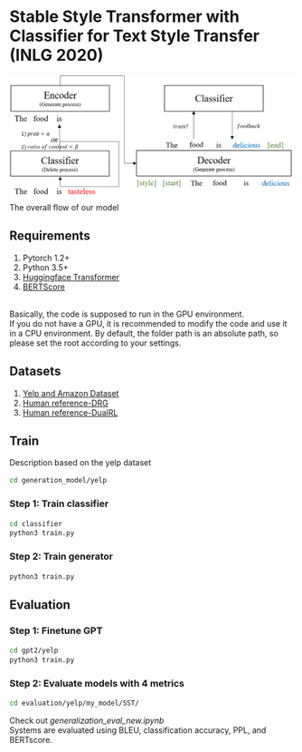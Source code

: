 # Stable Style Transformer with Classifier for Text Style Transfer (INLG 2020)
![model](./image/our_model.png)
The overall flow of our model

## Requirements
1. Pytorch 1.2+
2. Python 3.5+
3. [Huggingface Transformer](https://github.com/huggingface/transformers)
4. [BERTScore](https://pypi.org/project/bert-score/)

<br>Basically, the code is supposed to run in the GPU environment.</br>
If you do not have a GPU, it is recommended to modify the code and use it in a CPU environment.
By default, the folder path is an absolute path, so please set the root according to your settings.

## Datasets
1. [Yelp and Amazon Dataset](https://github.com/lijuncen/Sentiment-and-Style-Transfer)
2. [Human reference-DRG](https://github.com/lijuncen/Sentiment-and-Style-Transfer/tree/master/data)
3. [Human reference-DualRL](https://github.com/luofuli/DualRL/tree/master/references)

## Train
Description based on the yelp dataset  
```bash
cd generation_model/yelp
```
### Step 1: Train classifier
```bash
cd classifier
python3 train.py
```
### Step 2: Train generator
```bash
python3 train.py
```
## Evaluation
### Step 1: Finetune GPT
```bash
cd gpt2/yelp
python3 train.py
```
### Step 2: Evaluate models with 4 metrics
```bash
cd evaluation/yelp/my_model/SST/
```
Check out *generalization_eval_new.ipynb*  
Systems are evaluated using BLEU, classification accuracy, PPL, and BERTscore.
